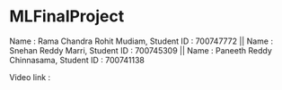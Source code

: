 # MLFinalProject
Name : Rama Chandra Rohit Mudiam, Student ID : 700747772 || Name : Snehan Reddy Marri, Student ID : 700745309 || Name : Paneeth Reddy Chinnasama, Student ID : 700741138 

Video link :
